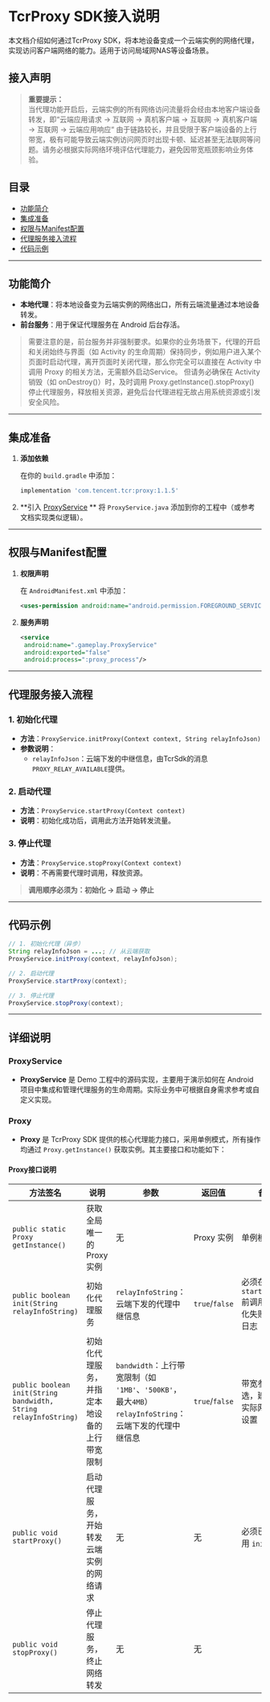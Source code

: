 # TcrProxy SDK接入说明

本文档介绍如何通过TcrProxy SDK，将本地设备变成一个云端实例的网络代理，实现访问客户端网络的能力。适用于访问局域网NAS等设备场景。

## 接入声明

> **重要提示：**  
> 当代理功能开启后，云端实例的所有网络访问流量将会经由本地客户端设备转发，即“云端应用请求 → 互联网 → 真机客户端 → 互联网 → 真机客户端 → 互联网 → 云端应用响应“
> 由于链路较长，并且受限于客户端设备的上行带宽，极有可能导致云端实例访问网页时出现卡顿、延迟甚至无法联网等问题。请务必根据实际网络环境评估代理能力，避免因带宽瓶颈影响业务体验。

## 目录

- [功能简介](#功能简介)
- [集成准备](#集成准备)
- [权限与Manifest配置](#权限与manifest配置)
- [代理服务接入流程](#代理服务接入流程)
- [代码示例](#代码示例)

---

## 功能简介

- **本地代理**：将本地设备变为云端实例的网络出口，所有云端流量通过本地设备转发。
- **前台服务**：用于保证代理服务在 Android 后台存活。
>需要注意的是，前台服务并非强制要求。如果你的业务场景下，代理的开启和关闭始终与界面（如 Activity 的生命周期）保持同步，例如用户进入某个页面时启动代理，离开页面时关闭代理，那么你完全可以直接在 Activity 中调用 Proxy 的相关方法，无需额外启动Service。
>但请务必确保在 Activity 销毁（如 onDestroy()）时，及时调用 Proxy.getInstance().stopProxy() 停止代理服务，释放相关资源，避免后台代理进程无故占用系统资源或引发安全风险。

---

## 集成准备

1. **添加依赖**

   在你的 `build.gradle` 中添加：

   ```groovy
   implementation 'com.tencent.tcr:proxy:1.1.5'
   ```

2. **引入 [ProxyService](https://github.com/tencentyun/cloudgame-android-sdk/blob/master/TcrSdk/Demo/TcrDemo/app/src/tcrdemo/java/com/tencent/tcrdemo/gameplay/ProxyService.java) **
   将 `ProxyService.java` 添加到你的工程中（或参考文档实现类似逻辑）。
---

## 权限与Manifest配置

1. **权限声明**

   在 `AndroidManifest.xml` 中添加：

   ```xml
   <uses-permission android:name="android.permission.FOREGROUND_SERVICE" />
   ```

2. **服务声明**

   ```xml
   <service  
    android:name=".gameplay.ProxyService"  
    android:exported="false"
    android:process=":proxy_process"/>
   ```

---

## 代理服务接入流程

### 1. 初始化代理

- **方法**：`ProxyService.initProxy(Context context, String relayInfoJson)`
- **参数说明**：
  - `relayInfoJson`：云端下发的中继信息，由TcrSdk的消息`PROXY_RELAY_AVAILABLE`提供。

### 2. 启动代理

- **方法**：`ProxyService.startProxy(Context context)`
- **说明**：初始化成功后，调用此方法开始转发流量。

### 3. 停止代理

- **方法**：`ProxyService.stopProxy(Context context)`
- **说明**：不再需要代理时调用，释放资源。

> **调用顺序必须为：初始化 → 启动 → 停止**

---

## 代码示例

```java
// 1. 初始化代理（异步）
String relayInfoJson = ...; // 从云端获取
ProxyService.initProxy(context, relayInfoJson);

// 2. 启动代理
ProxyService.startProxy(context);

// 3. 停止代理
ProxyService.stopProxy(context);
```

---

## 详细说明

### ProxyService

- **ProxyService** 是 Demo 工程中的源码实现，主要用于演示如何在 Android 项目中集成和管理代理服务的生命周期。实际业务中可根据自身需求参考或自定义实现。

### Proxy

- **Proxy** 是 TcrProxy SDK 提供的核心代理能力接口，采用单例模式，所有操作均通过 `Proxy.getInstance()` 获取实例。其主要接口和功能如下：
#### Proxy接口说明

| 方法签名                                                            | 说明                     | 参数                                                                               | 返回值            | 备注                                |
| --------------------------------------------------------------- | ---------------------- | -------------------------------------------------------------------------------- | -------------- | --------------------------------- |
| `public static Proxy getInstance()`                             | 获取全局唯一的 Proxy 实例       | 无                                                                                | Proxy 实例       | 单例模式                              |
| `public boolean init(String relayInfoString)`                   | 初始化代理服务                | `relayInfoString`：云端下发的代理中继信息                                                    | `true`/`false` | 必须在 `startProxy()` 前调用，初始化失败需检查日志 |
| `public boolean init(String bandwidth, String relayInfoString)` | 初始化代理服务，并指定本地设备的上行带宽限制 | `bandwidth`：上行带宽限制（如 `'1MB'`、`'500KB'`，最大`4MB`）<br>`relayInfoString`：云端下发的代理中继信息 | `true`/`false` | 带宽参数可选，建议根据实际网络情况设置               |
| `public void startProxy()`                                      | 启动代理服务，开始转发云端实例的网络请求   | 无                                                                                | 无              | 必须已成功调用 `init()`                  |
| `public void stopProxy()`                                       | 停止代理服务，终止网络转发          | 无                                                                                | 无              |                                   |
